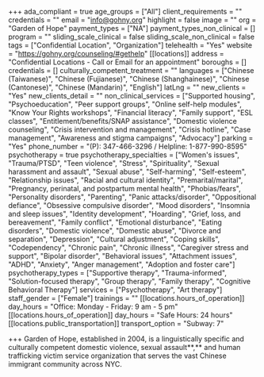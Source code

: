 +++
ada_compliant = true
age_groups = ["All"]
client_requirements = ""
credentials = ""
email = "info@gohny.org"
highlight = false
image = ""
org = "Garden of Hope"
payment_types = ["NA"]
payment_types_non_clinical = []
program = ""
sliding_scale_clinical = false
sliding_scale_non_clinical = false
tags = ["Confidential Location", "Organization"]
telehealth = "Yes"
website = "https://gohny.org/counseling/#gethelp"
[[locations]]
address = "Confidential Locations - Call or Email for an appointment"
boroughs = []
credentials = []
culturally_competent_treatment = ""
languages = ["Chinese (Taiwanese)", "Chinese (Fujianese)", "Chinese (Shanghainese)", "Chinese (Cantonese)", "Chinese (Mandarin)", "English"]
latLng = ""
new_clients = "Yes"
new_clients_detail = ""
non_clinical_services = ["Supported housing", "Psychoeducation", "Peer support groups", "Online self-help modules", "Know Your Rights workshops", "Financial literacy", "Family support", "ESL classes", "Entitlement/benefits/SNAP assistance", "Domestic violence counseling", "Crisis intervention and management", "Crisis hotline", "Case management", "Awareness and stigma campaigns", "Advocacy"]
parking = "Yes"
phone_number = "(P): 347-466-3296 / Helpline: 1-877-990-8595"
psychotherapy = true
psychotherapy_specialties = ["Women's issues", "Trauma/PTSD", "Teen violence", "Stress", "Spirituality", "Sexual harassment and assault", "Sexual abuse", "Self-harming", "Self-esteem", "Relationship issues", "Racial and cultural identity", "Premarital/marital", "Pregnancy, perinatal, and postpartum mental health", "Phobias/fears", "Personality disorders", "Parenting", "Panic attacks/disorder", "Oppositional defiance", "Obsessive compulsive disorder", "Mood disorders", "Insomnia and sleep issues", "Identity development", "Hoarding", "Grief, loss, and bereavement", "Family conflict", "Emotional disturbance", "Eating disorders", "Domestic violence", "Domestic abuse", "Divorce and separation", "Depression", "Cultural adjustment", "Coping skills", "Codependency", "Chronic pain", "Chronic illness", "Caregiver stress and support", "Bipolar disorder", "Behavioral issues", "Attachment issues", "ADHD", "Anxiety", "Anger management", "Adoption and foster care"]
psychotherapy_types = ["Supportive therapy", "Trauma-informed", "Solution-focused therapy", "Group therapy", "Family therapy", "Cognitive Behavioral Therapy"]
services = ["Psychotherapy", "Art therapy"]
staff_gender = ["Female"]
trainings = ""
[[locations.hours_of_operation]]
day_hours = "Office: Monday - Friday: 9 am - 5 pm"
[[locations.hours_of_operation]]
day_hours = "Safe Hours: 24 hours"
[[locations.public_transportation]]
transport_option = "Subway: 7"

+++
Garden of Hope, established in 2004, is a linguistically specific and culturally competent domestic violence, sexual assault**,** and human trafficking victim service organization that serves the vast Chinese immigrant community across NYC.